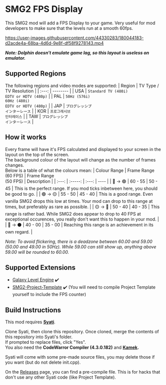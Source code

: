# SMG2 FPS Display
This SMG2 mod will add a FPS Display to your game. Very useful for mod developers to make sure that the levels run at a smooth 60fps.


https://user-images.githubusercontent.com/44330283/180044183-d2acde4a-68ba-4d6d-9e8f-df58f9278143.mp4

***Note: Dolphin doesn't emulate game lag, so this layout is useless on emulator.***

## Supported Regions
The following regions and video modes are supported:
| Region | TV Type / TV Resolution |
| :---: | -------- |
| USA | `Standard TV (480i)` <br/>`EDTV or HDTV (480p)` |
| PAL | `50Hz (576i)`<br/>`60Hz (480i)`<br/>`EDTV or HDTV (480p)` |
| JAP | `プログレッシブ`<br/>`インターレース` |
| KOR | `프로그레시브`<br/>`인터레이스` |
| TAW | `プログレッシブ`<br/>`インターレース` |


## How it works
Every frame will have it's FPS calculated and displayed to your screen in the layout on the top of the screen.<br/>The background colour of the layout will change as the number of frames changes.<br/>Below is a table of what the colours mean:
| Colour Range | Frame Range<br/>(60 FPS) | Frame Range<br/>(50 FPS) | Description |
| :---: | :-----: | :---: | ---- |
| 🔵 -> 🟢 | 60 - 55 | 50 - 45 | This is the perfect range. If you mod ticks inbetween here, you should be good to go. |
| 🟢 -> 🟡 | 55 - 50 | 45 - 40 | This is a good range. Even vanilla SMG2 drops this low at times. Your mod can drop to this range at times, but preferably as rare as possible. |
| 🟡 -> 🔴 | 50 - 40 | 40 - 35 | This range is rather bad. While SMG2 does appear to drop to 40 FPS at exceptional occurences, you really don't want this to happen in your mod. |
| 🔴 -> ⚫ | 40 - 00 | 35 - 00 | Reaching this range is an achievement in its own regard. |

*Note: To avoid flickering, there is a deadzone between 60.00 and 59.00 (50.00 and 49.00 in 50Hz). While 59.00 can still show up, anything above 59.00 will be rounded to 60.00.*

## Supported Extensions
- [Galaxy Level Engine](https://github.com/SuperHackio/GalaxyLevelEngine) :heavy_check_mark:
- [SMG2-Project-Template](https://github.com/SunakazeKun/SMG2-Project-Template) :heavy_check_mark:
(You will need to compile Project Template yourself to include the FPS counter)

## Build Instructions
This mod requires **[Syati](https://github.com/SMGCommunity/Syati)**.

Clone Syati, then clone this repository. Once cloned, merge the contents of this repository into Syati's folder.</br>
If prompted to replace files, click "Yes".</br>
You also need the **CodeWarror Compiler (4.3.0.182)** and **[Kamek](https://github.com/Treeki/Kamek).**

Syati will come with some pre-made source files, you may delete those if you want (but do not delete init.cpp).

On the [Releases](https://github.com/SuperHackio/SMG2-FPSCounterLayout/releases) page, you can find a pre-compile file. This is for hacks that don't use any other Syati code (like Project Template).
